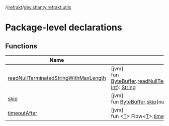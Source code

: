 //[refrakt](../../index.md)/[dev.shanty.refrakt.utils](index.md)

# Package-level declarations

## Functions

| Name | Summary |
|---|---|
| [readNullTerminatedStringWithMaxLength](read-null-terminated-string-with-max-length.md) | [jvm]<br>fun [ByteBuffer](https://docs.oracle.com/javase/8/docs/api/java/nio/ByteBuffer.html).[readNullTerminatedStringWithMaxLength](read-null-terminated-string-with-max-length.md)(size: [Int](https://kotlinlang.org/api/latest/jvm/stdlib/kotlin/-int/index.html)): [String](https://kotlinlang.org/api/latest/jvm/stdlib/kotlin/-string/index.html) |
| [skip](skip.md) | [jvm]<br>fun [ByteBuffer](https://docs.oracle.com/javase/8/docs/api/java/nio/ByteBuffer.html).[skip](skip.md)(num: [Int](https://kotlinlang.org/api/latest/jvm/stdlib/kotlin/-int/index.html)): [ByteBuffer](https://docs.oracle.com/javase/8/docs/api/java/nio/ByteBuffer.html) |
| [timeoutAfter](timeout-after.md) | [jvm]<br>fun &lt;[T](timeout-after.md)&gt; Flow&lt;[T](timeout-after.md)&gt;.[timeoutAfter](timeout-after.md)(duration: [Long](https://kotlinlang.org/api/latest/jvm/stdlib/kotlin/-long/index.html)): Flow&lt;[T](timeout-after.md)&gt; |
